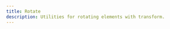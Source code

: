 ```yaml
---
title: Rotate
description: Utilities for rotating elements with transform.
---
```

<table-utility prefix="rotate" property="rotate" attribute="transform"></table-utility>
